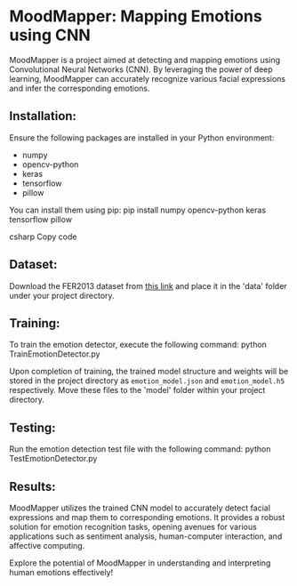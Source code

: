 
# MoodMapper: Mapping Emotions using CNN

MoodMapper is a project aimed at detecting and mapping emotions using Convolutional Neural Networks (CNN). By leveraging the power of deep learning, MoodMapper can accurately recognize various facial expressions and infer the corresponding emotions.

## Installation:

Ensure the following packages are installed in your Python environment:
- numpy
- opencv-python
- keras
- tensorflow
- pillow

You can install them using pip:
pip install numpy opencv-python keras tensorflow pillow

csharp
Copy code

## Dataset:

Download the FER2013 dataset from [this link](https://www.kaggle.com/msambare/fer2013) and place it in the 'data' folder under your project directory.

## Training:

To train the emotion detector, execute the following command:
python TrainEmotionDetector.py

Upon completion of training, the trained model structure and weights will be stored in the project directory as `emotion_model.json` and `emotion_model.h5` respectively. Move these files to the 'model' folder within your project directory.

## Testing:

Run the emotion detection test file with the following command:
python TestEmotionDetector.py


## Results:

MoodMapper utilizes the trained CNN model to accurately detect facial expressions and map them to corresponding emotions. It provides a robust solution for emotion recognition tasks, opening avenues for various applications such as sentiment analysis, human-computer interaction, and affective computing.

Explore the potential of MoodMapper in understanding and interpreting human emotions effectively!

